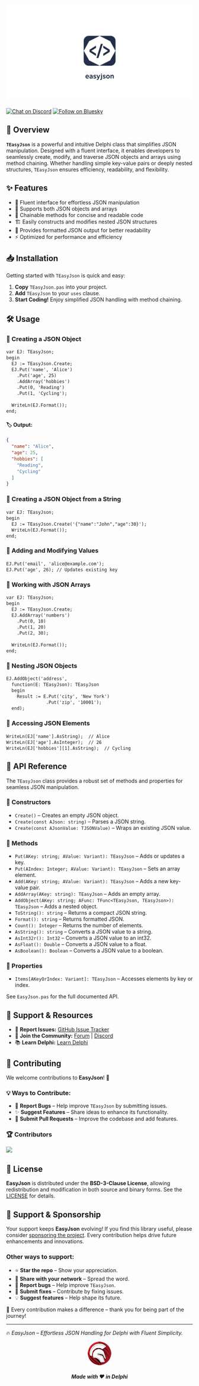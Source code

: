 # ![EasyJson](media/easyjson.png)  
[![Chat on Discord](https://img.shields.io/discord/754884471324672040?style=for-the-badge)](https://discord.gg/tPWjMwK) [![Follow on Bluesky](https://img.shields.io/badge/Bluesky-tinyBigGAMES-blue?style=for-the-badge&logo=bluesky)](https://bsky.app/profile/tinybiggames.com)  

## 🚀 Overview

**`TEasyJson`** is a powerful and intuitive Delphi class that simplifies JSON manipulation. Designed with a fluent interface, it enables developers to seamlessly create, modify, and traverse JSON objects and arrays using method chaining. Whether handling simple key-value pairs or deeply nested structures, `TEasyJson` ensures efficiency, readability, and flexibility.

## ✨ Features

- 🚀 Fluent interface for effortless JSON manipulation  
- 📂 Supports both JSON objects and arrays  
- 🔗 Chainable methods for concise and readable code  
- 🏗️ Easily constructs and modifies nested JSON structures  
- 🎨 Provides formatted JSON output for better readability  
- ⚡ Optimized for performance and efficiency  

## 📥 Installation

Getting started with `TEasyJson` is quick and easy:

1. **Copy** `TEasyJson.pas` into your project.  
2. **Add** `TEasyJson` to your `uses` clause.  
3. **Start Coding!** Enjoy simplified JSON handling with method chaining.  

## 🛠️ Usage

### 🔹 Creating a JSON Object

```delphi
var EJ: TEasyJson;
begin
  EJ := TEasyJson.Create;
  EJ.Put('name', 'Alice')
    .Put('age', 25)
    .AddArray('hobbies')
    .Put(0, 'Reading')
    .Put(1, 'Cycling');

  WriteLn(EJ.Format());
end;
```

#### 🏷️ Output:
```json
{
  "name": "Alice",
  "age": 25,
  "hobbies": [
    "Reading",
    "Cycling"
  ]
}
```

### 🔹 Creating a JSON Object from a String
```delphi
var EJ: TEasyJson;
begin
  EJ := TEasyJson.Create('{"name":"John","age":30}');
  WriteLn(EJ.Format());
end;
```

### 🔹 Adding and Modifying Values
```delphi
EJ.Put('email', 'alice@example.com');
EJ.Put('age', 26); // Updates existing key
```

### 🔹 Working with JSON Arrays
```delphi
var EJ: TEasyJson;
begin
  EJ := TEasyJson.Create;
  EJ.AddArray('numbers')
    .Put(0, 10)
    .Put(1, 20)
    .Put(2, 30);

  WriteLn(EJ.Format());
end;
```

### 🔹 Nesting JSON Objects
```delphi
EJ.AddObject('address',
  function(E: TEasyJson): TEasyJson
  begin
    Result := E.Put('city', 'New York')
               .Put('zip', '10001');
  end);
```

### 🔹 Accessing JSON Elements
```delphi
WriteLn(EJ['name'].AsString);  // Alice
WriteLn(EJ['age'].AsInteger);  // 26
WriteLn(EJ['hobbies'][1].AsString);  // Cycling
```

## 📖 API Reference

The `TEasyJson` class provides a robust set of methods and properties for seamless JSON manipulation.

### 🔹 Constructors
- `Create()` – Creates an empty JSON object.  
- `Create(const AJson: string)` – Parses a JSON string.  
- `Create(const AJsonValue: TJSONValue)` – Wraps an existing JSON value.  

### 🔹 Methods
- `Put(AKey: string; AValue: Variant): TEasyJson` – Adds or updates a key.  
- `Put(AIndex: Integer; AValue: Variant): TEasyJson` – Sets an array element.  
- `Add(AKey: string; AValue: Variant): TEasyJson` – Adds a new key-value pair.  
- `AddArray(AKey: string): TEasyJson` – Adds an empty array.  
- `AddObject(AKey: string; AFunc: TFunc<TEasyJson, TEasyJson>): TEasyJson` – Adds a nested object.  
- `ToString(): string` – Returns a compact JSON string.  
- `Format(): string` – Returns formatted JSON.  
- `Count(): Integer` – Returns the number of elements.  
- `AsString(): string` – Converts a JSON value to a string.  
- `AsInt32r(): Int32` – Converts a JSON value to an int32.  
- `AsFloat(): Double` – Converts a JSON value to a float.  
- `AsBoolean(): Boolean` – Converts a JSON value to a boolean.  

### 🔹 Properties
- `Items[AKeyOrIndex: Variant]: TEasyJson` – Accesses elements by key or index.  

See `EasyJson.pas` for the full documented API.

## 💬 Support & Resources

- 🐞 **Report Issues:** [GitHub Issue Tracker](https://github.com/tinyBigGAMES/EasyJson/issues)  
- 💬 **Join the Community:** [Forum](https://github.com/tinyBigGAMES/EasyJson/discussions) | [Discord](https://discord.gg/tPWjMwK)  
- 📚 **Learn Delphi:** [Learn Delphi](https://learndelphi.org)  

## 🤝 Contributing

We welcome contributions to **EasyJson**! 🚀  

### 💡 Ways to Contribute:
- 🐛 **Report Bugs** – Help improve `TEasyJson` by submitting issues.  
- ✨ **Suggest Features** – Share ideas to enhance its functionality.  
- 🔧 **Submit Pull Requests** – Improve the codebase and add features.  

### 🏆 Contributors

<a href="https://github.com/tinyBigGAMES/EasyJson/graphs/contributors">
  <img src="https://contrib.rocks/image?repo=tinyBigGAMES/EasyJson&max=250&columns=10&anon=1" />
</a>

## 📜 License

**EasyJson** is distributed under the **BSD-3-Clause License**, allowing redistribution and modification in both source and binary forms. 
See the [LICENSE](https://github.com/tinyBigGAMES/EasyJson?tab=BSD-3-Clause-1-ov-file#BSD-3-Clause-1-ov-file) for details.

## 💖 Support & Sponsorship

Your support keeps **EasyJson** evolving! If you find this library useful, please consider [sponsoring the project](https://github.com/sponsors/tinyBigGAMES). Every contribution helps drive future enhancements and innovations.

### Other ways to support:
- ⭐ **Star the repo** – Show your appreciation.  
- 📢 **Share with your network** – Spread the word.  
- 🐛 **Report bugs** – Help improve `TEasyJson`.  
- 🔧 **Submit fixes** – Contribute by fixing issues.  
- 💡 **Suggest features** – Help shape its future.  

🚀 Every contribution makes a difference – thank you for being part of the journey!  
  
---

🔥 *EasyJson – Effortless JSON Handling for Delphi with Fluent Simplicity.*

<p align="center">
  <img src="media/delphi.png" alt="Delphi">
</p>
<h5 align="center">Made with ❤️ in Delphi</h5>

